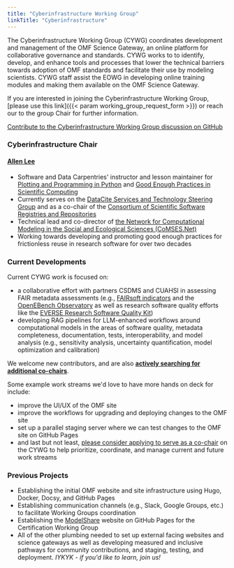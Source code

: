 ```yaml
---
title: "Cyberinfrastructure Working Group"
linkTitle: "Cyberinfrastructure"
---
```

The Cyberinfrastructure Working Group (CYWG) coordinates development and management of the OMF Science Gateway, an online platform for collaborative governance and standards. CYWG works to to identify, develop, and enhance tools and processes that lower the technical barriers towards adoption of OMF standards and facilitate their use by modeling scientists. CYWG staff assist the EOWG in developing online training modules and making them available on the OMF Science Gateway.

If you are interested in joining the Cyberinfrastructure Working Group, [please use this link]({{< param working_group_request_form >}}) or reach our to the group Chair for further information.

[Contribute to the Cyberinfrastructure Working Group discussion on GitHub](https://github.com/openmodelingfoundation/openmodelingfoundation.github.io/discussions/categories/cyberinfrastructure)

### **Cyberinfrastructure Chair**
#### [Allen Lee](https://github.com/alee)

- Software and Data Carpentries' instructor and lesson maintainer for [Plotting and Programming in Python](https://swcarpentry.github.io/python-novice-gapminder/) 
and [Good Enough Practices in Scientific Computing](https://carpentries-lab.github.io/good-enough-practices/)
- Currently serves on the [DataCite Services and Technology Steering Group](https://datacite.org/stsg/) and as a co-chair of the [Consortium of Scientific Software Registries and Repositories](https://scicodes.net)
- Technical lead and co-director of [the Network for Computational Modeling in the Social and Ecological Sciences (CoMSES.Net)](https://comses.net)
- Working towards developing and promoting good enough practices for frictionless reuse in research software for over two decades

### **Current Developments**

Current CYWG work is focused on:

- a collaborative effort with partners CSDMS and CUAHSI in assessing FAIR metadata assessments 
(e.g., [FAIRsoft indicators](https://inab.github.io/FAIRsoft_indicators/) and the [OpenEBench Observatory](https://openebench.bsc.es/observatory/) 
as well as research software quality efforts like the [EVERSE Research Software Quality Kit](https://everse.software/RSQKit/))
- developing RAG pipelines for LLM-enhanced workflows around computational models in the areas of software quality,
  metadata completeness, documentation, tests, interoperability, and model analysis (e.g., sensitivity analysis, 
  uncertainty quantification, model optimization and calibration)

We welcome new contributors, and are also **[actively searching for additional co-chairs](https://asu.questionpro.com/omf-wg-joinrequest)**.

Some example work streams we'd love to have more hands on deck for include:

- improve the UI/UX of the OMF site
- improve the workflows for upgrading and deploying changes to the OMF site
- set up a parallel staging server where we can test changes to the OMF site on GitHub Pages
- and last but not least, [please consider applying to serve as a co-chair](https://asu.questionpro.com/omf-wg-joinrequest)
on the CYWG to help prioritize, coordinate, and manage current and future work streams

### **Previous Projects**

- Establishing the initial OMF website and site infrastructure using Hugo, Docker, Docsy, and GitHub Pages
- Establishing communication channels (e.g., Slack, Google Groups, etc.) to facilitate Working Groups coordination
- Establishing the [ModelShare](https://share.openmodelingfoundation.org/) website on GitHub Pages for the Certification
  Working Group
- All of the other plumbing needed to set up external facing websites and science gateways as well as developing
  measured and inclusive pathways for community contributions, and staging, testing, and deployment. *IYKYK - if you'd
  like to learn, join us!*
